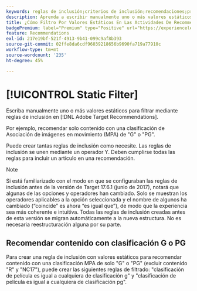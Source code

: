 ```yaml
---
keywords: reglas de inclusión;criterios de inclusión;recomendaciones;promoción;promociones;filtrado dinámico;estático;filtro estático
description: Aprenda a escribir manualmente uno o más valores estáticos para filtrar mediante reglas de inclusión en el Adobe  [!DNL Target] Recommendations.
title: ¿Cómo Filtro Por Valores Estáticos En Las Actividades De Recommendations?
badgePremium: label="Premium" type="Positive" url="https://experienceleague.adobe.com/docs/target/using/introduction/intro.html?lang=en#premium newtab=true" tooltip="Consulte qué se incluye en Target Premium."
feature: Recommendations
exl-id: 217e19bf-521f-4913-9b41-099c9af8b393
source-git-commit: 02ffe8da6cdf96039218656b9690fa719a77910c
workflow-type: tm+mt
source-wordcount: '235'
ht-degree: 45%

---
```


# [!UICONTROL Static Filter]

Escriba manualmente uno o más valores estáticos para filtrar mediante reglas de inclusión en [!DNL Adobe Target Recommendations].

Por ejemplo, recomendar solo contenido con una clasificación de Asociación de imágenes en movimiento (MPA) de &quot;G&quot; o &quot;PG&quot;.

Puede crear tantas reglas de inclusión como necesite. Las reglas de inclusión se unen mediante un operador Y. Deben cumplirse todas las reglas para incluir un artículo en una recomendación.

>[!NOTE]
>
>Si está familiarizado con el modo en que se configuraban las reglas de inclusión antes de la versión de Target 17.6.1 (junio de 2017), notará que algunas de las opciones y operadores han cambiado. Solo se muestran los operadores aplicables a la opción seleccionada y el nombre de algunos ha cambiado (“coincide” es ahora “es igual que”), de modo que la experiencia sea más coherente e intuitiva. Todas las reglas de inclusión creadas antes de esta versión se migran automáticamente a la nueva estructura. No es necesaria reestructuración alguna por su parte.

## Recomendar contenido con clasificación G o PG

Para crear una regla de inclusión con valores estáticos para recomendar contenido con una clasificación MPA de solo &quot;G&quot; o &quot;PG&quot; (excluir contenido &quot;R&quot; y &quot;NC17&quot;), puede crear las siguientes reglas de filtrado: &quot;clasificación de película es igual a cualquiera de clasificación g&quot; y &quot;clasificación de película es igual a cualquiera de clasificación pg&quot;.
